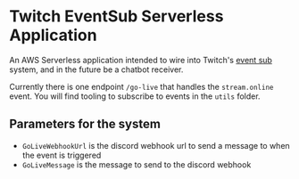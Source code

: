 # Twitch EventSub Serverless Application

An AWS Serverless application intended to wire into Twitch's [event sub](https://dev.twitch.tv/docs/eventsub) system, and in the future be a chatbot receiver.

Currently there is one endpoint `/go-live` that handles the `stream.online` event. You will find tooling to subscribe to events in the `utils` folder.

## Parameters for the system

- `GoLiveWebhookUrl` is the discord webhook url to send a message to when the event is triggered
- `GoLiveMessage` is the message to send to the discord webhook
